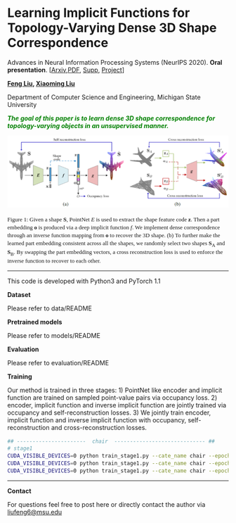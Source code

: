 
# Learning Implicit Functions for Topology-Varying Dense 3D Shape Correspondence
Advances in Neural Information Processing Systems (NeurIPS 2020). **Oral presentation**. [[Arxiv](https://arxiv.org/abs/2010.12320),[PDF](http://cvlab.cse.msu.edu/pdfs/Implicit_Dense_Correspondence.pdf), [Supp](http://cvlab.cse.msu.edu/pdfs/Implicit_Dense_Correspondence_Supp.pdf), [Project](http://cvlab.cse.msu.edu/project-implicit-dense-correspondence.html)]

**[Feng Liu](http://cvlab.cse.msu.edu/pages/people.html),   [Xiaoming Liu](http://cvlab.cse.msu.edu/pages/people.html)**

Department of Computer Science and Engineering, Michigan State University

<font color=\#008000>***The goal of this paper is to learn dense 3D shape correspondence for topology-varying objects in an unsupervised manner.*** </font>

![teaser](docs/teaser.png)

<font face="宋体" size=2.5> Figure 1: Given a shape **S**, PointNet *E* is used to extract the shape feature code **z**. Then a part embedding **o** is produced via a deep implicit function *f*. We implement dense correspondence through an inverse  function mapping from **o** to recover the 3D shape. (b) To further make the learned part embedding consistent across all the shapes, we randomly select two shapes **S**<sub>A</sub> and **S**<sub>B</sub>. By swapping the part embedding vectors, a cross reconstruction loss is used to enforce the inverse function to recover to each other. </font>

--------------------------------------

This code is developed with Python3 and PyTorch 1.1

**Dataset**

Please refer to data/README

**Pretrained models**

Please refer to models/README

**Evaluation**

Please refer to evaluation/README

**Training**

Our method is trained in three stages: 1) PointNet like encoder and implicit function are trained on sampled point-value pairs via occupancy loss. 2) encoder, implicit function and inverse implicit function are jointly trained via occupancy and self-reconstruction losses. 3) We jointly train encoder, implicit function and inverse implicit function with occupancy, self-reconstruction and cross-reconstruction losses.

```bash
## ----------------------  chair  ----------------------------- ##
# stage1
CUDA_VISIBLE_DEVICES=0 python train_stage1.py --cate_name chair --epoch  50 --resolution 16 --batch_size 45 
CUDA_VISIBLE_DEVICES=0 python train_stage1.py --cate_name chair --epoch 100 --resolution 32 --batch_size 25 --pretrain_model TRUE --pretrain_model_name Corr-49.pth
CUDA_VISIBLE_DEVICES=0 python train_stage1.py --cate_name chair --epoch 150 --resolution 64 --batch_size  7 --pretrain_model TRUE --pretrain_model_name Corr-99.pth
```

--------------------------------------

**Contact**

For questions feel free to post here or directly contact the author via liufeng6@msu.edu

